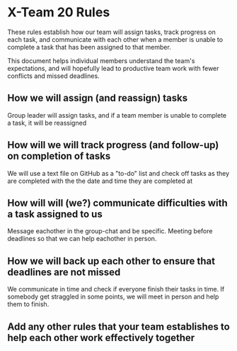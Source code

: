 # X-Team 20 Rules

These rules establish how our team will assign tasks,
track progress on each task, and communicate with each other 
when a member is unable to complete a task that has been assigned to that member.

This document helps individual members understand the team's expectations,
and will hopefully lead to productive team work with fewer conflicts
and missed deadlines.

## How we will assign (and reassign) tasks
Group leader will assign tasks, and if a team member is unable to complete a task, it will be reassigned 


## How will we will track progress (and follow-up) on completion of tasks
We will use a text file on GitHub as a "to-do" list and check off tasks as they are completed with the the date and time they are completed at


## How will will (we?) communicate difficulties with a task assigned to us
Message eachother in the group-chat and be specific. Meeting before deadlines so that we can help eachother in person. 


## How we will back up each other to ensure that deadlines are not missed
We communicate in time and check if everyone finish their tasks in time. If somebody get straggled in some points, we will meet in person and help them to finish.


## Add any other rules that your team establishes to help each other work effectively together



